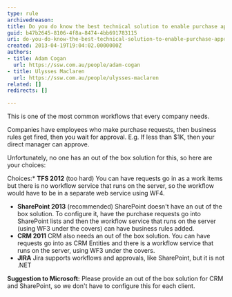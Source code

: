 ```yaml
---
type: rule
archivedreason: 
title: Do you do know the best technical solution to enable purchase approvals?
guid: b47b2645-8106-4f8a-8474-4bb691783115
uri: do-you-do-know-the-best-technical-solution-to-enable-purchase-approvals
created: 2013-04-19T19:04:02.0000000Z
authors:
- title: Adam Cogan
  url: https://ssw.com.au/people/adam-cogan
- title: Ulysses Maclaren
  url: https://ssw.com.au/people/ulysses-maclaren
related: []
redirects: []

---
```


This is one of the most common workflows that every company needs.

Companies have employees who make purchase requests, then business rules get fired, then you wait for approval.
 E.g. If less than $1K, then your direct manager can approve.

Unfortunately, no one has an out of the box solution for this, so here are your choices:

<!--endintro-->

Choices:* **TFS 2012** (too hard)
 You can have requests go in as a work items but there is no workflow service that runs on the server, so the workflow would have to be in a separate web service using WF4.
* **SharePoint 2013** (recommended)
SharePoint doesn't have an out of the box solution. To configure it, have the purchase requests go into SharePoint lists and then the workflow service that runs on the server (using WF3 under the covers) can have business rules added.
* **CRM 2011** 
 CRM also needs an out of the box solution. You can have requests go into as CRM Entities and there is a workflow service that runs on the server, using WF3 under the covers.
* **JIRA** 
 Jira supports workflows and approvals, like SharePoint, but it is not .NET


**Suggestion to Microsoft:** Please provide an out of the box solution for CRM and SharePoint, so we don't have to configure this for each client.
